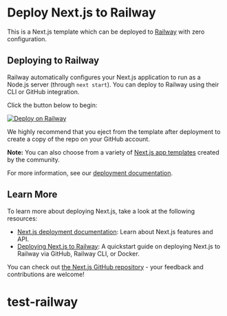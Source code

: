 # Deploy Next.js to Railway

This is a Next.js template which can be deployed to [Railway](https://railway.app) with zero configuration.

## Deploying to Railway

Railway automatically configures your Next.js application to run as a Node.js server (through `next start`). You can deploy to Railway using their CLI or GitHub integration.

Click the button below to begin:

[![Deploy on Railway](https://railway.app/button.svg)](https://railway.com/new/template/yDom4a)

We highly recommend that you eject from the template after deployment to create a copy of the repo on your GitHub account.

**Note:** You can also choose from a variety of [Next.js app templates](https://railway.app/templates?q=nextjs) created by the community.

For more information, see our [deployment documentation](https://nextjs.org/docs/app/building-your-application/deploying#self-hosting).

## Learn More

To learn more about deploying Next.js, take a look at the following resources:

- [Next.js deployment documentation](https://nextjs.org/docs): Learn about Next.js features and API.
- [Deploying Next.js to Railway](https://docs.railway.app/quick-start): A quickstart guide on deploying Next.js to Railway via GitHub, Railway CLI, or Docker.

You can check out [the Next.js GitHub repository](https://github.com/vercel/next.js) - your feedback and contributions are welcome!
# test-railway
